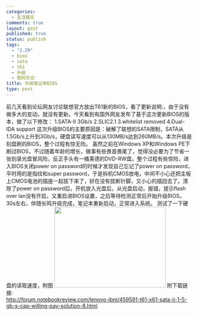 ```yaml
--- 
categories: 
  - 生活娱乐
comments: true
layout: post
published: true
status: publish
tags: 
  - "2.29"
  - bios
  - sata
  - t61
  - 升级
  - 密码忘记
title: 升级笔记本BIOS
type: post
---
```

前几天看到论坛网友讨论联想官方放出T61新的BIOS，看了更新说明:，由于没有做多大的变动，就没有更新。今天看到有国外网友发布了基于这次更新BIOS的版本，做了以下修改：
1.SATA-II 3Gb/s
2.SLIC2.1
3.whitelist removed
4.Dual-IDA support
这次升级BIOS的主要原因是：破解了联想的SATA限制，SATA从1.5Gb/s上升到3Gb/s，硬盘读写速度可以从130MB/s达到260MB/s。本次升级是刻盘刷的BIOS，整个过程有惊无险。
虽然之前在Windows XP和Windows PE下刷过BIOS，不过随着年龄的增长，做事有些畏首畏尾了，觉得没必要为了节省一张刻录光盘冒风险，反正手头有一桶莱德的DVD-RW盘。整个过程有些惊险，进入BIOS关闭power on password的时候才发现自己忘记了power on password，平时用的是指纹和super password，于是拆机CMOS放电，中间不小心还把主板上CMOS电池的插座一起拔下来了，好在没有拔断针脚，又小心的插回去了。清除了power on password后，开机放入光盘后，从光盘启动，报错，提示flash over lan没有开启，又重启进BIOS设置，之后等待检测正常后开始升级BIOS，30s左右，伴随长鸣升级完成，笔记本重新启动，正常进入系统。
测试了一下硬盘的读取速度，附图
<a href="/wp-content/uploads/2011/05/Screenshot-500-GB-%E7%A1%AC%E7%9B%98-ATA-Hitachi-HTS725050A9A364-%E2%80%93-%E6%80%A7%E8%83%BD%E6%B5%8B%E8%AF%95.png"><img src="/wp-content/uploads/2011/05/Screenshot-500-GB-%E7%A1%AC%E7%9B%98-ATA-Hitachi-HTS725050A9A364-%E2%80%93-%E6%80%A7%E8%83%BD%E6%B5%8B%E8%AF%95-300x217.png" alt="" title="Screenshot-500 GB 硬盘 (ATA Hitachi HTS725050A9A364) – 性能测试" width="300" height="217" class="alignnone size-medium wp-image-62837"></a>
附下载链接:<br><a href="http://forum.notebookreview.com/lenovo-ibm/459591-t61-x61-sata-ii-1-5-gb-s-cap-willing-pay-solution-8.html">http://forum.notebookreview.com/lenovo-ibm/459591-t61-x61-sata-ii-1-5-gb-s-cap-willing-pay-solution-8.html</a>
